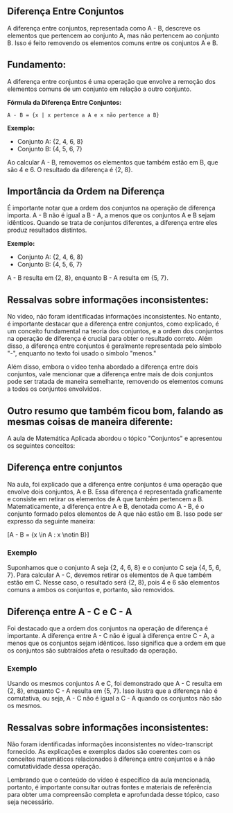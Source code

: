 ## Diferença Entre Conjuntos

A diferença entre conjuntos, representada como A - B, descreve os elementos que pertencem ao conjunto A, mas não pertencem ao conjunto B. Isso é feito removendo os elementos comuns entre os conjuntos A e B.

## Fundamento: 

A diferença entre conjuntos é uma operação que envolve a remoção dos elementos comuns de um conjunto em relação a outro conjunto.


**Fórmula da Diferença Entre Conjuntos:**
```
A - B = {x | x pertence a A e x não pertence a B}
```

**Exemplo:**
- Conjunto A: {2, 4, 6, 8}
- Conjunto B: {4, 5, 6, 7}

Ao calcular A - B, removemos os elementos que também estão em B, que são 4 e 6. O resultado da diferença é {2, 8}.

## Importância da Ordem na Diferença

É importante notar que a ordem dos conjuntos na operação de diferença importa. A - B não é igual a B - A, a menos que os conjuntos A e B sejam idênticos. Quando se trata de conjuntos diferentes, a diferença entre eles produz resultados distintos.

**Exemplo:**
- Conjunto A: {2, 4, 6, 8}
- Conjunto B: {4, 5, 6, 7}

A - B resulta em {2, 8}, enquanto B - A resulta em {5, 7}.

## Ressalvas sobre informações inconsistentes:

No vídeo, não foram identificadas informações inconsistentes. No entanto, é importante destacar que a diferença entre conjuntos, como explicado, é um conceito fundamental na teoria dos conjuntos, e a ordem dos conjuntos na operação de diferença é crucial para obter o resultado correto. Além disso, a diferença entre conjuntos é geralmente representada pelo símbolo "-", enquanto no texto foi usado o símbolo "menos."

Além disso, embora o vídeo tenha abordado a diferença entre dois conjuntos, vale mencionar que a diferença entre mais de dois conjuntos pode ser tratada de maneira semelhante, removendo os elementos comuns a todos os conjuntos envolvidos.



## Outro resumo que também ficou bom, falando as mesmas coisas de maneira diferente:

A aula de Matemática Aplicada abordou o tópico "Conjuntos" e apresentou os seguintes conceitos:

## Diferença entre conjuntos

Na aula, foi explicado que a diferença entre conjuntos é uma operação que envolve dois conjuntos, A e B. Essa diferença é representada graficamente e consiste em retirar os elementos de A que também pertencem a B. Matematicamente, a diferença entre A e B, denotada como A - B, é o conjunto formado pelos elementos de A que não estão em B. Isso pode ser expresso da seguinte maneira:

\[A - B = \{x \in A : x \notin B\}\]

### Exemplo

Suponhamos que o conjunto A seja {2, 4, 6, 8} e o conjunto C seja {4, 5, 6, 7}. Para calcular A - C, devemos retirar os elementos de A que também estão em C. Nesse caso, o resultado será {2, 8}, pois 4 e 6 são elementos comuns a ambos os conjuntos e, portanto, são removidos.

## Diferença entre A - C e C - A

Foi destacado que a ordem dos conjuntos na operação de diferença é importante. A diferença entre A - C não é igual à diferença entre C - A, a menos que os conjuntos sejam idênticos. Isso significa que a ordem em que os conjuntos são subtraídos afeta o resultado da operação.

### Exemplo

Usando os mesmos conjuntos A e C, foi demonstrado que A - C resulta em {2, 8}, enquanto C - A resulta em {5, 7}. Isso ilustra que a diferença não é comutativa, ou seja, A - C não é igual a C - A quando os conjuntos não são os mesmos.

## Ressalvas sobre informações inconsistentes:

Não foram identificadas informações inconsistentes no vídeo-transcript fornecido. As explicações e exemplos dados são coerentes com os conceitos matemáticos relacionados à diferença entre conjuntos e à não comutatividade dessa operação. 

Lembrando que o conteúdo do vídeo é específico da aula mencionada, portanto, é importante consultar outras fontes e materiais de referência para obter uma compreensão completa e aprofundada desse tópico, caso seja necessário.